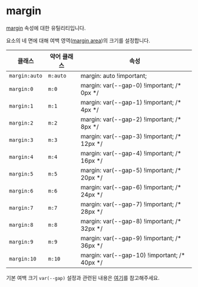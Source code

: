 # margin

[margin](https://developer.mozilla.org/en-US/docs/Web/CSS/margin) 속성에 대한 유틸리티입니다.

요소의 네 면에 대해 여백 영역([margin area](https://developer.mozilla.org/en-US/docs/Web/CSS/CSS_box_model/Introduction_to_the_CSS_box_model#margin_area))의 크기를 설정합니다.

<table>
  <thead>
    <tr>
      <th scope="col">클래스</th>
      <th scope="col">약어 클래스</th>
      <th scope="col">속성</th>
    </tr>
  </thead>
  <tbody>
<tr>
  <td><code>margin:auto</code></td>
  <td><code>m:auto</code></td>
  <td><span class="code">margin: auto !important;</span></td>
</tr>

<tr>
  <td><code>margin:0</code></td>
  <td><code>m:0</code></td>
  <td><span class="code">margin: var(--gap-0) !important;</span> <span class="c:weak">/* 0px */</span></td>
</tr>

<tr>
  <td><code>margin:1</code></td>
  <td><code>m:1</code></td>
  <td><span class="code">margin: var(--gap-1) !important;</span> <span class="c:weak">/* 4px */</span></td>
</tr>

<tr>
  <td><code>margin:2</code></td>
  <td><code>m:2</code></td>
  <td><span class="code">margin: var(--gap-2) !important;</span> <span class="c:weak">/* 8px */</span></td>
</tr>

<tr>
  <td><code>margin:3</code></td>
  <td><code>m:3</code></td>
  <td><span class="code">margin: var(--gap-3) !important;</span> <span class="c:weak">/* 12px */</span></td>
</tr>

<tr>
  <td><code>margin:4</code></td>
  <td><code>m:4</code></td>
  <td><span class="code">margin: var(--gap-4) !important;</span> <span class="c:weak">/* 16px */</span></td>
</tr>

<tr>
  <td><code>margin:5</code></td>
  <td><code>m:5</code></td>
  <td><span class="code">margin: var(--gap-5) !important;</span> <span class="c:weak">/* 20px */</span></td>
</tr>

<tr>
  <td><code>margin:6</code></td>
  <td><code>m:6</code></td>
  <td><span class="code">margin: var(--gap-6) !important;</span> <span class="c:weak">/* 24px */</span></td>
</tr>

<tr>
  <td><code>margin:7</code></td>
  <td><code>m:7</code></td>
  <td><span class="code">margin: var(--gap-7) !important;</span> <span class="c:weak">/* 28px */</span></td>
</tr>

<tr>
  <td><code>margin:8</code></td>
  <td><code>m:8</code></td>
  <td><span class="code">margin: var(--gap-8) !important;</span> <span class="c:weak">/* 32px */</span></td>
</tr>

<tr>
  <td><code>margin:9</code></td>
  <td><code>m:9</code></td>
  <td><span class="code">margin: var(--gap-9) !important;</span> <span class="c:weak">/* 36px */</span></td>
</tr>

<tr>
  <td><code>margin:10</code></td>
  <td><code>m:10</code></td>
  <td><span class="code">margin: var(--gap-10) !important;</span> <span class="c:weak">/* 40px */</span></td>
</tr>

  </tbody>

</table>

기본 여백 크기 `var(--gap)` 설정과 관련된 내용은 [여기](../../variables/gap.md)를 참고해주세요.

